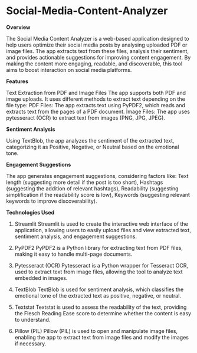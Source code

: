 # Social-Media-Content-Analyzer

**Overview**

The Social Media Content Analyzer is a web-based application designed to help users optimize their social media posts by analysing uploaded PDF or image files. The app extracts text from these files, analysis their sentiment, and provides actionable suggestions for improving content engagement. By making the content more engaging, readable, and discoverable, this tool aims to boost interaction on social media platforms.

**Features**

Text Extraction from PDF and Image Files
The app supports both PDF and image uploads. It uses different methods to extract text depending on the file type:
PDF Files: The app extracts text using PyPDF2, which reads and extracts text from the pages of a PDF document.
Image Files: The app uses pytesseract (OCR) to extract text from images (PNG, JPG, JPEG).

 **Sentiment Analysis**

Using TextBlob, the app analyzes the sentiment of the extracted text, categorizing it as Positive, Negative, or Neutral based on the emotional tone.

 **Engagement Suggestions**

The app generates engagement suggestions, considering factors like:
Text length (suggesting more detail if the post is too short),
Hashtags (suggesting the addition of relevant hashtags),
Readability (suggesting simplification if the readability score is low),
Keywords (suggesting relevant keywords to improve discoverability).

**Technologies Used**
1. Streamlit
Streamlit is used to create the interactive web interface of the application, allowing users to easily upload files and view extracted text, sentiment analysis, and engagement suggestions.

2. PyPDF2
PyPDF2 is a Python library for extracting text from PDF files, making it easy to handle multi-page documents.

3. Pytesseract (OCR)
Pytesseract is a Python wrapper for Tesseract OCR, used to extract text from image files, allowing the tool to analyze text embedded in images.

4. TextBlob
TextBlob is used for sentiment analysis, which classifies the emotional tone of the extracted text as positive, negative, or neutral.

5. Textstat
Textstat is used to assess the readability of the text, providing the Flesch Reading Ease score to determine whether the content is easy to understand.

6. Pillow (PIL)
Pillow (PIL) is used to open and manipulate image files, enabling the app to extract text from image files and modify the images if necessary.



